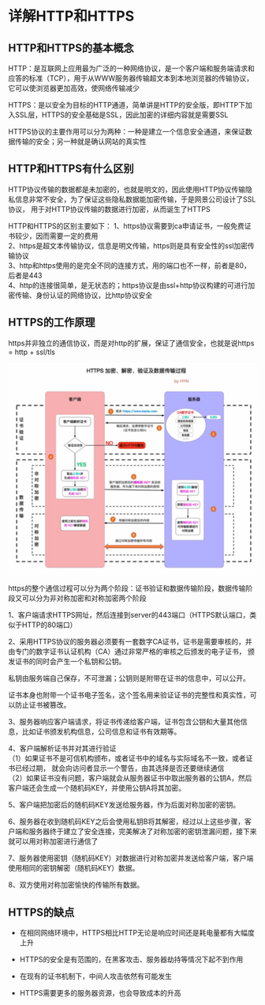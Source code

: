 # 详解HTTP和HTTPS
## HTTP和HTTPS的基本概念
HTTP：是互联网上应用最为广泛的一种网络协议，是一个客户端和服务端请求和应答的标准（TCP），用于从WWW服务器传输超文本到本地浏览器的传输协议，
它可以使浏览器更加高效，使网络传输减少

HTTPS：是以安全为目标的HTTP通道，简单讲是HTTP的安全版，即HTTP下加入SSL层，HTTPS的安全基础是SSL，因此加密的详细内容就是需要SSL

HTTPS协议的主要作用可以分为两种：一种是建立一个信息安全通道，来保证数据传输的安全；另一种就是确认网站的真实性

## HTTP和HTTPS有什么区别
HTTP协议传输的数据都是未加密的，也就是明文的，因此使用HTTP协议传输隐私信息非常不安全，为了保证这些隐私数据能加密传输，于是网景公司设计了SSL协议，
用于对HTTP协议传输的数据进行加密，从而诞生了HTTPS

HTTP和HTTPS的区别主要如下：
1、https协议需要到ca申请证书，一般免费证书较少，因而需要一定的费用<br>
2、https是超文本传输协议，信息是明文传输，https则是具有安全性的ssl加密传输协议<br>
3、http和https使用的是完全不同的连接方式，用的端口也不一样，前者是80，后者是443<br>
4、http的连接很简单，是无状态的；https协议是由ssl+http协议构建的可进行加密传输、身份认证的网络协议，比http协议安全

## HTTPS的工作原理

https并非独立的通信协议，而是对http的扩展，保证了通信安全，也就是说https = http + ssl/tls

![mahua](https.png)

https的整个通信过程可以分为两个阶段：证书验证和数据传输阶段，数据传输阶段又可以分为非对称加密和对称加密两个阶段

1、客户端请求HTTPS网址，然后连接到server的443端口（HTTPS默认端口，类似于HTTP的80端口）

2、采用HTTPS协议的服务器必须要有一套数字CA证书，证书是需要审核的，并由专门的数字证书认证机构（CA）通过非常严格的审核之后颁发的电子证书，
颁发证书的同时会产生一个私钥和公钥。

私钥由服务端自己保存，不可泄漏；公钥则是附带在证书的信息中，可以公开。

证书本身也附带一个证书电子签名，这个签名用来验证证书的完整性和真实性，可以防止证书被篡改。

3、服务器响应客户端请求，将证书传递给客户端，证书包含公钥和大量其他信息，比如证书颁发机构信息，公司信息和证书有效期等。

4、客户端解析证书并对其进行验证<br>
（1）如果证书不是可信机构颁布，或者证书中的域名与实际域名不一致，或者证书已经过期，
就会向访问者显示一个警告，由其选择是否还要继续通信<br>
（2）如果证书没有问题，客户端就会从服务器证书中取出服务器的公钥A，然后客户端还会生成一个随机码KEY，并使用公钥A将其加密。

5、客户端把加密后的随机码KEY发送给服务器，作为后面对称加密的密钥。

6、服务器在收到随机码KEY之后会使用私钥B将其解密，经过以上这些步骤，客户端和服务器终于建立了安全连接，完美解决了对称加密的密钥泄漏问题，接下来就可以用对称加密进行通信了

7、服务器使用密钥（随机码KEY）对数据进行对称加密并发送给客户端，客户端使用相同的密钥解密（随机码KEY）数据。

8、双方使用对称加密愉快的传输所有数据。

## HTTPS的缺点
* 在相同网络环境中，HTTPS相比HTTP无论是响应时间还是耗电量都有大幅度上升

* HTTPS的安全是有范围的，在黑客攻击、服务器劫持等情况下起不到作用

* 在现有的证书机制下，中间人攻击依然有可能发生

* HTTPS需要更多的服务器资源，也会导致成本的升高







